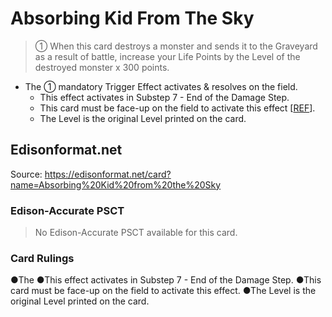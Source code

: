 # Absorbing Kid From The Sky

> ① When this card destroys a monster and sends it to the Graveyard as a result of battle, increase your Life Points by the Level of the destroyed monster x 300 points.

*   The ① mandatory Trigger Effect activates & resolves on the field.
    *   This effect activates in Substep 7 - End of the Damage Step.
    *   This card must be face-up on the field to activate this effect \[[REF](https://www.edisonformat.com/home/basic-strategy-will-it-trigger)\].
    *   The Level is the original Level printed on the card.

## Edisonformat.net

Source: https://edisonformat.net/card?name=Absorbing%20Kid%20from%20the%20Sky

### Edison-Accurate PSCT

> No Edison-Accurate PSCT available for this card.

### Card Rulings

●The ●This effect activates in Substep 7 - End of the Damage Step.
●This card must be face-up on the field to activate this effect.
●The Level is the original Level printed on the card.
            
